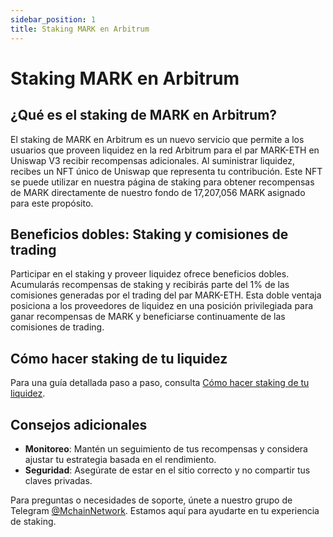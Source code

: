 ```yaml
---
sidebar_position: 1
title: Staking MARK en Arbitrum
---
```


# Staking MARK en Arbitrum

## ¿Qué es el staking de MARK en Arbitrum?

El staking de MARK en Arbitrum es un nuevo servicio que permite a los usuarios que proveen liquidez en la red Arbitrum para el par MARK-ETH en Uniswap V3 recibir recompensas adicionales. Al suministrar liquidez, recibes un NFT único de Uniswap que representa tu contribución. Este NFT se puede utilizar en nuestra página de staking para obtener recompensas de MARK directamente de nuestro fondo de 17,207,056 MARK asignado para este propósito.

## Beneficios dobles: Staking y comisiones de trading

Participar en el staking y proveer liquidez ofrece beneficios dobles. Acumularás recompensas de staking y recibirás parte del 1% de las comisiones generadas por el trading del par MARK-ETH. Esta doble ventaja posiciona a los proveedores de liquidez en una posición privilegiada para ganar recompensas de MARK y beneficiarse continuamente de las comisiones de trading.

## Cómo hacer staking de tu liquidez

Para una guía detallada paso a paso, consulta [Cómo hacer staking de tu liquidez](./how-stake.md).

## Consejos adicionales

- **Monitoreo**: Mantén un seguimiento de tus recompensas y considera ajustar tu estrategia basada en el rendimiento.
- **Seguridad**: Asegúrate de estar en el sitio correcto y no compartir tus claves privadas.

Para preguntas o necesidades de soporte, únete a nuestro grupo de Telegram [@MchainNetwork](https://t.me/Mchain_ES). Estamos aquí para ayudarte en tu experiencia de staking.
